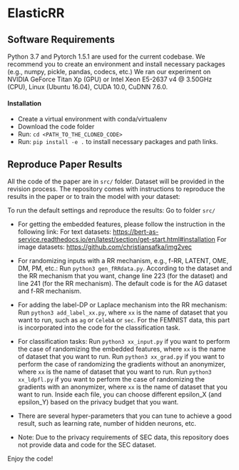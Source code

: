 # ElasticRR

## Software Requirements
Python 3.7 and Pytorch 1.5.1 are used for the current codebase. 
We recommend you to create an environment and install necessary packages (e.g., numpy, pickle, pandas, codecs, etc.)
We ran our experiment on NVIDIA GeForce Titan Xp (GPU) or Intel Xeon E5-2637 v4 @ 3.50GHz (CPU), Linux (Ubuntu 16.04), CUDA 10.0, CuDNN 7.6.0.

#### Installation
- Create a virtual environment with conda/virtualenv
- Download the code folder
- Run: ```cd <PATH_TO_THE_CLONED_CODE>```
- Run: ```pip install -e .``` to install necessary packages and path links.

## Reproduce Paper Results
All the code of the paper are in `src/` folder. Dataset will be provided in the revision process. 
The repository comes with instructions to reproduce the results in the paper or to train the model with your dataset:

To run the default settings and reproduce the results: Go to folder `src/`
+ For getting the embedded features, please follow the instruction in the following link:
For text datasets: https://bert-as-service.readthedocs.io/en/latest/section/get-start.html#installation
For image datasets: https://github.com/christiansafka/img2vec

+ For randomizing inputs with a RR mechanism, e.g., f-RR, LATENT, OME, DM, PM, etc.: 
Run `python3 gen_fRRdata.py`. 
According to the dataset and the RR mechanism that you want, change line 223 (for the dataset) and line 241 (for the RR mechanism). 
The default code is for the AG dataset and f-RR mechanism.

+ For adding the label-DP or Laplace mechanism into the RR mechanism:
Run `python3 add_label_xx.py`, where `xx` is the name of dataset that you want to run, such as `ag` or `CelebA` or `sec`. 
For the FEMNIST data, this part is incorporated into the code for the classification task.  

+ For classification tasks: 
Run `python3 xx_input.py` if you want to perform the case of randomizing the embedded features, where `xx` is the name of dataset that you want to run. 
Run `python3 xx_grad.py` if you want to perform the case of randomizing the gradients without an anonymizer, where `xx` is the name of dataset that you want to run.
Run `python3 xx_ldpfl.py` if you want to perform the case of randomizing the gradients with an anonymizer, where `xx` is the name of dataset that you want to run.
Inside each file, you can choose different epsilon_X (and epsilon_Y) based on the privacy budget that you want.

+ There are several hyper-parameters that you can tune to achieve a good result, such as learning rate, number of hidden neurons, etc.

+ Note: Due to the privacy requirements of SEC data, this repository does not provide data and code for the SEC dataset. 

Enjoy the code! 

